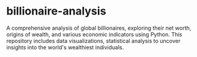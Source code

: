 # billionaire-analysis
A comprehensive analysis of global billionaires, exploring their net worth, origins of wealth, and various economic indicators using Python. This repository includes data visualizations, statistical analysis to uncover insights into the world's wealthiest individuals.
